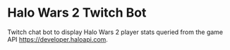 # Halo Wars 2 Twitch Bot

Twitch chat bot to display Halo Wars 2 player stats queried from the game API https://developer.haloapi.com.
